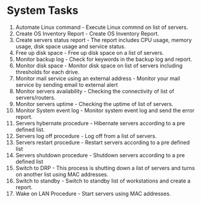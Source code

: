 # System Tasks
1. Automate Linux command - Execute Linux commnd on list of servers.
2. Create OS Inventory Report - Create OS Inventory Report.
3. Create servers status report - The report includes CPU usage, memory usage, disk space usage and service status.
4. Free up disk space - Free up disk space on a list of servers.
5. Monitor backup log - Check for keywords in the backup log and report.
6. Monitor disk space - Monitor disk space on list of servers including thresholds for each drive.
7. Monitor mail service using an external address - Monitor your mail service by sending email to external alert
8. Monitor servers availability - Checking the connectivity of list of servers/routers.
9. Monitor servers uptime - Checking the uptime of list of servers.
10. Monitor System event log - Monitor system event log and send the error report.
11. Servers hybernate procedure - Hibernate servers according to a pre defined list.
12. Servers log off procedure - Log off from a list of servers.
13. Servers restart procedure - Restart servers according to a pre defined list
14. Servers shutdown procedure - Shutdown servers according to a pre defined list
15. Switch to DRP - This process is shutting down a list of servers and turns on another list using MAC addresses.
16. Switch to standby - Switch to standby list of workstations and create a report.
17. Wake on LAN Procedure - Start servers using MAC addresses.